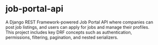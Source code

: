 # job-portal-api
A Django REST Framework-powered Job Portal API where companies can post job listings, and users can apply for jobs and manage their profiles. This project includes key DRF concepts such as authentication, permissions, filtering, pagination, and nested serializers.

